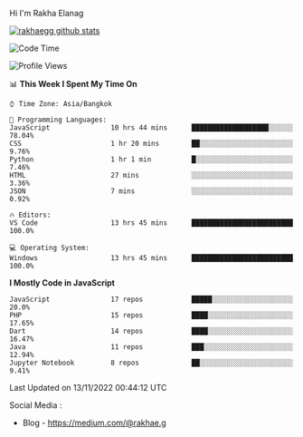 Hi I'm Rakha Elanag


[![rakhaegg github stats](https://github-readme-stats.vercel.app/api?username=rakhaegg)](https://github.com/rakhaegg/rakhaegg)




<!--START_SECTION:waka-->
![Code Time](http://img.shields.io/badge/Code%20Time-962%20hrs%2046%20mins-blue)

![Profile Views](http://img.shields.io/badge/Profile%20Views-1-blue)

📊 **This Week I Spent My Time On** 

```text
⌚︎ Time Zone: Asia/Bangkok

💬 Programming Languages: 
JavaScript               10 hrs 44 mins      ███████████████████░░░░░░   78.04% 
CSS                      1 hr 20 mins        ██░░░░░░░░░░░░░░░░░░░░░░░   9.76% 
Python                   1 hr 1 min          █░░░░░░░░░░░░░░░░░░░░░░░░   7.46% 
HTML                     27 mins             ░░░░░░░░░░░░░░░░░░░░░░░░░   3.36% 
JSON                     7 mins              ░░░░░░░░░░░░░░░░░░░░░░░░░   0.92%

🔥 Editors: 
VS Code                  13 hrs 45 mins      █████████████████████████   100.0%

💻 Operating System: 
Windows                  13 hrs 45 mins      █████████████████████████   100.0%

```

**I Mostly Code in JavaScript** 

```text
JavaScript               17 repos            █████░░░░░░░░░░░░░░░░░░░░   20.0% 
PHP                      15 repos            ████░░░░░░░░░░░░░░░░░░░░░   17.65% 
Dart                     14 repos            ████░░░░░░░░░░░░░░░░░░░░░   16.47% 
Java                     11 repos            ███░░░░░░░░░░░░░░░░░░░░░░   12.94% 
Jupyter Notebook         8 repos             ██░░░░░░░░░░░░░░░░░░░░░░░   9.41%

```



 Last Updated on 13/11/2022 00:44:12 UTC
<!--END_SECTION:waka-->

Social Media : 
- Blog - https://medium.com/@rakhae.g
